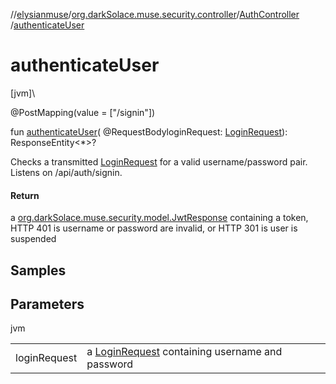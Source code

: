 //[elysianmuse](../../../index.md)/[org.darkSolace.muse.security.controller](../index.md)/[AuthController](index.md)
/[authenticateUser](authenticate-user.md)

# authenticateUser

[jvm]\

@PostMapping(value = ["/signin"])

fun [authenticateUser](authenticate-user.md)(
@RequestBodyloginRequest: [LoginRequest](../../org.darkSolace.muse.security.model/-login-request/index.md)):
ResponseEntity&lt;*&gt;?

Checks a transmitted [LoginRequest](../../org.darkSolace.muse.security.model/-login-request/index.md) for a valid
username/password pair. Listens on /api/auth/signin.

#### Return

a [org.darkSolace.muse.security.model.JwtResponse](../../org.darkSolace.muse.security.model/-jwt-response/index.md)
containing a token, HTTP 401 is username or password are invalid, or HTTP 301 is user is suspended

## Samples

## Parameters

jvm

| | |
|---|---|
| loginRequest | a [LoginRequest](../../org.darkSolace.muse.security.model/-login-request/index.md) containing username and password |
